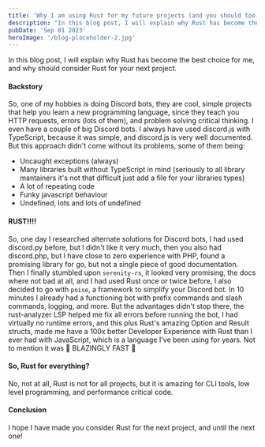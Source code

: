 ```yaml
---
title: 'Why I am using Rust for my future projects (and you should too)' 
description: "In this blog post, I will explain why Rust has become the best choice for me, and why should consider Rust for your next project"
pubDate: 'Sep 01 2023'
heroImage: '/blog-placeholder-2.jpg'
---
```


In this blog post, I will explain why Rust has become the best choice for me, and why should consider Rust for your next project.

#### Backstory

So, one of my hobbies is doing Discord bots, they are cool, simple projects that help you learn a new programming language, since they teach you HTTP requests, errors (lots of them), and problem solving critical thinking. I even have a couple of big Discord bots. I always have used discord.js with TypeScript, because it was simple, and discord.js is very well documented. But this approach didn't come without its problems, some of them being:
- Uncaught exceptions (always)
- Many libraries built without TypeScript in mind (seriously to all library mantainers it's not that difficult just add a file for your libraries types)
- A lot of repeating code
- Funky javascript behaviour
- Undefined, lots and lots of undefined

#### RUST!!!!

So, one day I researched alternate solutions for Discord bots, I had used discord.py before, but I didn't like it very much, then you also had discord.php, but I have close to zero experience with PHP, found a promising library for go, but not a single piece of good documentation. Then I finally stumbled upon `serenity-rs`, it looked very promising, the docs where not bad at all, and I had used Rust once or twice before, I also decided to go with `poise`, a framework to simplify your Discord bot. In 10 minutes I already had a functioning bot with prefix commands and slash commands, logging, and more. But the advantages didn't stop there, the rust-analyzer LSP helped me fix all errors before running the bot, I had virtually no runtime errors, and this plus Rust's amazing Option and Result structs, made me have a 100x better Developer Experience with Rust than I ever had with JavaScript, which is a language I've been using for years. Not to mention it was 🚀 BLAZINGLY FAST 🚀

#### So, Rust for everything?
No, not at all, Rust is not for all projects, but it is amazing for CLI tools, low level programming, and performance critical code.

#### Conclusion
I hope I have made you consider Rust for the next project, and until the next one!
